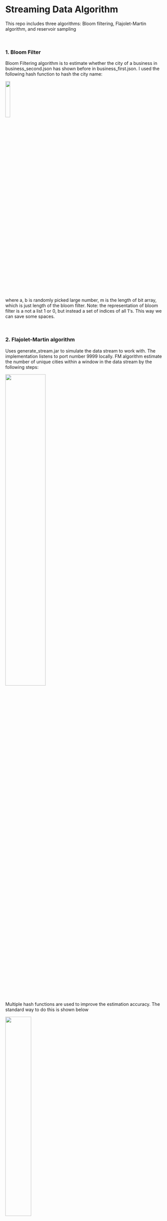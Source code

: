 # Streaming Data Algorithm
This repo includes three algorithms: Bloom filtering, Flajolet-Martin algorithm, and reservoir sampling

<br />

### 1. Bloom Filter
Bloom Filtering algorithm is to estimate whether the city of a business in business_second.json has shown before in business_first.json.
I used the following hash function to hash the city name:

<img src="https://user-images.githubusercontent.com/25105806/115946357-79693900-a475-11eb-806c-ffdcc8a2df24.png" width="17%" height="17%">

where a, b is randomly picked large number, m is the length of bit array, which is just length of the bloom filter.
Note: the representation of bloom filter is a not a list 1 or 0, but instead a set of indices of all 1's. This way we can save some spaces.

<br />

### 2. Flajolet-Martin algorithm
Uses generate_stream.jar to simulate the data stream to work with. The implementation listens to port number 9999 locally.
FM algorithm estimate the number of unique cities within a window in the data stream by the following steps:

<img src="https://user-images.githubusercontent.com/25105806/115946523-9f430d80-a476-11eb-9770-1722c3a174e7.png" width="50%" height="50%">

Multiple hash functions are used to improve the estimation accuracy. The standard way to do this is shown below

<img src="https://user-images.githubusercontent.com/25105806/115946555-e0d3b880-a476-11eb-85ee-de058cac7109.png" width="40%" height="40%">

But for simplicity, instead of using kmeans to group multiple estimation result, I manually set a number of group to simulate the grouping process, turns out this solution works.

Results:
```
Time                  Ground Truth  Estimation
2021-04-23 14:45:40   24            32
2021-04-23 14:46:33   42            50
2021-04-23 14:48:46   62            59
```

<br />

### 3. Reservoir Sampling/Fixed Size Sampling
This implementation uses Twitter API of streaming to implement the fixed size sampling method (Reservoir Sampling Algorithm) and find popular tags with the top
3 frequencies on tweets based on the samples.
Assuming that the memory can only save 100 tweets, we need to use the fixed size sampling method to only keep part of the tweets as a sample in the streaming.

The idea of Reservoir Sampling is to keep a fixed size sample to work with, and either keep/replace existing element in the sample list with newly arrived element or discard the new element:

<img src="https://user-images.githubusercontent.com/25105806/115946731-07462380-a478-11eb-920e-752f8f526c0f.png" width="50%" height="50%">

I only take tweets with hashtags into account when doing Reservoir Sampling, that is, the hashtag will be counted. 
Newly arrived hashtag will be kept with the probability of 100/n, where n is the number of the newly arrived hashtag's index.

For example, the 101st element will be kept with a probability of 100/101, which is pretty high.

Sample data is obtained by Twitter's API. The program is set to listen to the tweets with following keywords: 
```
TOPIC_LIST = ['COVID19', 'SocialDistancing', 'StayAtHome', 'Trump', 'Quarantine', 'CoronaVirus', 'China', 'Wuhan', 'Pandemic']
```
Results:
```
...

The number of tweets with tags from the beginning: 59
COVID19 : 16
Covid19 : 6
China : 4

The number of tweets with tags from the beginning: 60
COVID19 : 17
Covid19 : 6
China : 3
India : 3
SOSIYC : 3
Unite2FightCorona : 3

...
```
